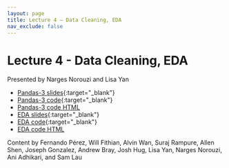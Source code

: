 ```yaml
---
layout: page
title: Lecture 4 – Data Cleaning, EDA
nav_exclude: false
---
```


# Lecture 4 - Data Cleaning, EDA

Presented by Narges Norouzi and Lisa Yan

- [Pandas-3 slides](https://docs.google.com/presentation/d/1E18RSwK8-wiYApZ3NaAe3Kw1g7Kxc-PoRwkG-RSx0B0/edit?usp=sharing){:target="_blank"}
- [Pandas-3 code](https://data100.datahub.berkeley.edu/hub/user-redirect/git-pull?repo=https%3A%2F%2Fgithub.com%2FDS-100%2Fsp23&branch=main&urlpath=lab%2Ftree%2Fsp23%2Flecture%2Flec04%2Flec04-pandas-iii.ipynb){:target="_blank"}
- [Pandas-3 code HTML](../../resources/assets/lectures/lec04/lec04-pandas-iii.html)
- [EDA slides](https://docs.google.com/presentation/d/1kHsp7lVCQsAlf-gVL8SySrkp9g7lIITXE-CvSs2Ww8o/edit?usp=sharing){:target="_blank"}
- [EDA code](https://data100.datahub.berkeley.edu/hub/user-redirect/git-pull?repo=https%3A%2F%2Fgithub.com%2FDS-100%2Fsp23&branch=main&urlpath=lab%2Ftree%2Fsp23%2Flecture%2Flec04%2Flec04-eda.ipynb){:target="_blank"}
- [EDA code HTML](../../resources/assets/lectures/lec04/lec04-eda.html)

Content by Fernando Pérez, Will Fithian, Alvin Wan, Suraj Rampure, Allen Shen, Joseph Gonzalez, Andrew Bray, Josh Hug, Lisa Yan, Narges Norouzi, Ani Adhikari, and Sam Lau
